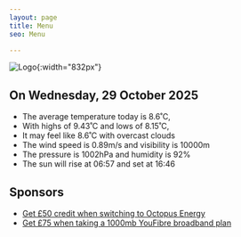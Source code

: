 ```yaml
---
layout: page
title: Menu
seo: Menu

---
```


![Logo](/images/logo.jpg){:width="832px"}

<!-- weather_marker starts -->
## On Wednesday, 29 October 2025

- The average temperature today is 8.6˚C,
- With highs of 9.43˚C and lows of 8.15˚C,
- It may feel like 8.6˚C with overcast clouds
- The wind speed is 0.89m/s and visibility is 10000m
- The pressure is 1002hPa and humidity is 92%
- The sun will rise at 06:57 and set at 16:46

<!-- weather_marker ends -->

## Sponsors

- [Get £50 credit when switching to Octopus Energy](https://bit.ly/3oD1nnS)
- [Get £75 when taking a 1000mb YouFibre broadband plan](https://aklam.io/91zWhU?)
